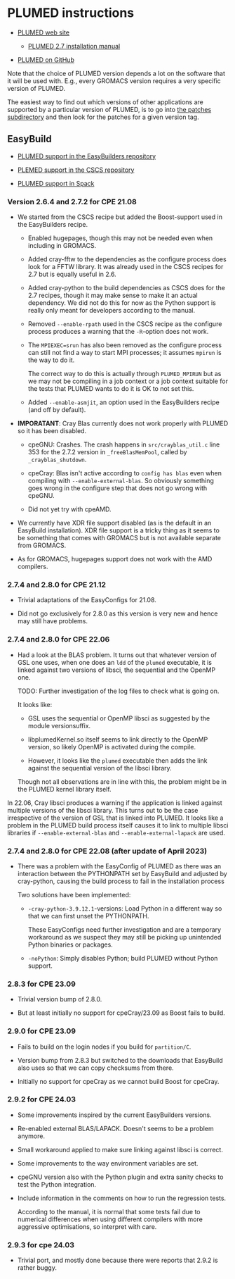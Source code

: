 # PLUMED instructions

  * [PLUMED web site](https://www.plumed.org/)

      * [PLUMED 2.7 installation manual](https://www.plumed.org/doc-v2.7/user-doc/manual.pdf)

  * [PLUMED on GitHub](https://github.com/plumed/plumed2)

Note that the choice of PLUMED version depends a lot on the software that it will be
used with. E.g., every GROMACS version requires a very specific version of PLUMED.

The easiest way to find out which versions of other applications are supported by a 
particular version of PLUMED, is to go into 
[the patches subdirectory](https://github.com/plumed/plumed2/tree/master/patches)
and then look for the patches for a given version tag.


## EasyBuild

  * [PLUMED support in the EasyBuilders repository](https://github.com/easybuilders/easybuild-easyconfigs/tree/develop/easybuild/easyconfigs/p/PLUMED)

  * [PLEMED support in the CSCS repository](https://github.com/eth-cscs/production/tree/master/easybuild/easyconfigs/p/PLUMED)

  * [PLUMED support in Spack](https://github.com/spack/spack/tree/develop/var/spack/repos/builtin/packages/plumed)


### Version 2.6.4 and 2.7.2 for CPE 21.08

  * We started from the CSCS recipe but added the Boost-support used in the EasyBuilders
    recipe.

      * Enabled hugepages, though this may not be needed even when including in GROMACS.

      * Added cray-fftw to the dependencies as the configure process does look for
        a FFTW library. It was already used in the CSCS recipes for 2.7 but is
        equally useful in 2.6.

      * Added cray-python to the build dependencies as CSCS does for the 2.7 recipes,
        though it may make sense to make it an actual dependency. We did not do this
        for now as the Python support is really only meant for developers according
        to the manual.

      * Removed ``--enable-rpath`` used in the CSCS recipe as the configure process produces
        a warning that the ``-R``-option does not work.

      * The ``MPIEXEC=srun`` has also been removed as the configure process can still not
        find a way to start MPI processes; it assumes ``mpirun`` is the way to do it.

        The correct way to do this is actually through ``PLUMED_MPIRUN`` but as we may not
        be compiling in a job context or a job context suitable for the tests that PLUMED
        wants to do it is OK to not set this.

      * Added ``--enable-asmjit``, an option used in the EasyBuilders recipe (and off
        by default).

  * **IMPORATANT**: Cray Blas currently does not work properly with PLUMED so it has
    been disabled.

      * cpeGNU: Crashes. The crash happens in ``src/crayblas_util.c`` line 353 for
        the 2.7.2 version in ``_freeBlasMemPool``, called by ``_crayblas_shutdown``.

      * cpeCray: Blas isn't active according to ``config has blas`` even when compiling
        with ``--enable-external-blas``. So obviously something goes wrong in the configure
        step that does not go wrong with cpeGNU.

      * Did not yet try with cpeAMD.

  * We currently have XDR file support disabled (as is the default in an EasyBuild
    installation). XDR file support is a tricky thing as it seems to be something that
    comes with GROMACS but is not available separate from GROMACS.

  * As for GROMACS, hugepages support does not work with the AMD compilers.
  
  
### 2.7.4 and 2.8.0 for CPE 21.12

  * Trivial adaptations of the EasyConfigs for 21.08.
  
  * Did not go exclusively for 2.8.0 as this version is very new and hence may still 
    have problems.
    

### 2.7.4 and 2.8.0 for CPE 22.06

  * Had a look at the BLAS problem. It turns out that whatever version of GSL one uses,
    when one does an `ldd` of the `plumed` executable, it is linked against two versions
    of libsci, the sequential and the OpenMP one. 
    
    TODO: Further investigation of the log files to check what is going on.
    
    It looks like:
    
      * GSL uses the sequential or OpenMP libsci as suggested by the module versionsuffix.
      
      * libplumedKernel.so itself seems to link directly to the OpenMP version, so 
        likely OpenMP is activated during the compile.
        
      * However, it looks like the `plumed` executable then adds the link against the
        sequential version of the libsci library.
        
    Though not all observations are in line with this, the problem might be in the 
    PLUMED kernel library itself.

In 22.06, Cray libsci produces a warning if the application is linked against multiple 
versions of the libsci library. This turns out to be the case irrespective of the 
version of GSL that is linked into PLUMED. It looks like a problem in the PLUMED build
process itself causes it to link to multiple libsci libraries if `--enable-external-blas`
and `--enable-external-lapack` are used.


### 2.7.4 and 2.8.0 for CPE 22.08 (after update of April 2023)

  * There was a problem with the EasyConfig of PLUMED as there was an interaction between
    the PYTHONPATH set by EasyBuild and adjusted by cray-python, causing the build process
    to fail in the installation process
    
    Two solutions have been implemented:
    
      * `-cray-python-3.9.12.1`-versions: Load Python in a different way so that we 
        can first unset the PYTHONPATH.
        
        These EasyConfigs need further investigation and are a temporary workaround as we
        suspect they may still be picking up unintended Python binaries or packages.
        
      * `-noPython`: Simply disables Python; build PLUMED without Python support.


### 2.8.3 for CPE 23.09

-   Trivial version bump of 2.8.0.

-   But at least initially no support for cpeCray/23.09 as Boost fails to build.


### 2.9.0 for CPE 23.09

-   Fails to build on the login nodes if you build for `partition/C`.

-   Version bump from 2.8.3 but switched to the downloads that EasyBuild also uses
    so that we can copy checksums from there.
    
-   Initially no support for cpeCray as we cannot build Boost for cpeCray.


### 2.9.2 for CPE 24.03

-   Some improvements inspired by the current EasyBuilders versions.
    
-   Re-enabled external BLAS/LAPACK. Doesn't seems to be a problem anymore.

-   Small workaround applied to make sure linking against libsci is correct.
    
-   Some improvements to the way environment variables are set.

-   cpeGNU version also with the Python plugin and extra sanity checks to
    test the Python integration.

-   Include information in the comments on how to run the regression tests.

    According to the manual, it is normal that some tests fail due to numerical
    differences when using different compilers with more aggressive optimisations,
    so interpret with care.
    

### 2.9.3 for cpe 24.03

-   Trivial port, and mostly done because there were reports that 2.9.2 is rather
    buggy.


